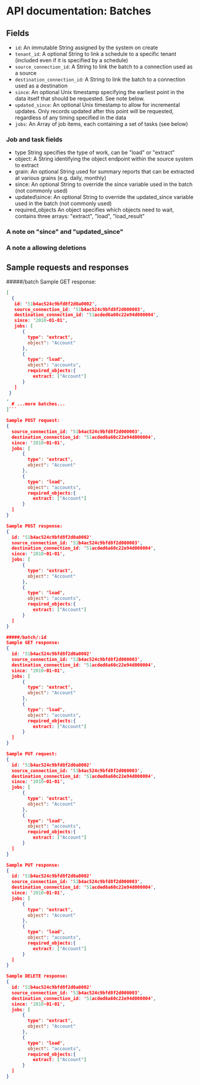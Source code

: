 # API documentation: Batches

## Fields

* `id`: An immutable String assigned by the system on create
* `tenant_id`: A optional String to link a schedule to a specific tenant (included even if it is specified by a schedule)
* `source_connection_id`: A String to link the batch to a connection used as a source
* `destination_connection_id`: A String to link the batch to a connection used as a destination
* `since`: An optional Unix timestamp specifying the earliest point in the data itself that should be requested. See note below.
* `updated_since`: An optional Unix timestamp to allow for incremental updates. Only records updated after this point will be requested, regardless of any timing specified in the data
* `jobs`: An Array of job items, each containing a set of tasks (see below)

### Job and task fields
* type String specifies the type of work, can be "load" or "extract"
* object: A String identifying the object endpoint within the source system to extract
* grain: An optional String used for summary reports that can be extracted at various grains (e.g. daily, monthly)
* since: An optional String to override the since variable used in the batch (not commonly used)
* updated\since: An optional String to override the updated\_since variable used in the batch (not commonly used)
* required_objects An object specifies which objects need to wait, contains three arrays: "extract", "load", "load_result"


### A note on "since" and "updated_since"


### A note a allowing deletions

## Sample requests and responses

#####/batch
Sample GET response:
```json
[
  {
   id: '51b4ac524c9bfd8f2d0a0002',
   source_connection_id: '51b4ac524c9bfd8f2d000003',
   destination_connection_id: '51acded6a60c22e94d000004',
   since: '2010-01-01',
   jobs: [
      {
        type": "extract",
        object": "Account"
      },
      {
        type": "load",
        object": "accounts",
        required_objects:{
          extract: ["Account"]
      }
   ]
 }
,
  # ...more batches...
]```

Sample POST request:
{
  source_connection_id: '51b4ac524c9bfd8f2d000003',
  destination_connection_id: '51acded6a60c22e94d000004',
  since: '2010-01-01',
  jobs: [
      {
        type": "extract",
        object": "Account"
      },
      {
        type": "load",
        object": "accounts",
        required_objects:{
          extract: ["Account"]
      }
  ]
}

Sample POST response:
{
  id: '51b4ac524c9bfd8f2d0a0002'
  source_connection_id: '51b4ac524c9bfd8f2d000003',
  destination_connection_id: '51acded6a60c22e94d000004',
  since: '2010-01-01',
  jobs: [
      {
        type": "extract",
        object": "Account"
      },
      {
        type": "load",
        object": "accounts",
        required_objects:{
          extract: ["Account"]
      }
  ]
}

#####/batch/:id
Sample GET response:
{
  id: '51b4ac524c9bfd8f2d0a0002'
  source_connection_id: '51b4ac524c9bfd8f2d000003',
  destination_connection_id: '51acded6a60c22e94d000004',
  since: '2010-01-01',
  jobs: [
      {
        type": "extract",
        object": "Account"
      },
      {
        type": "load",
        object": "accounts",
        required_objects:{
          extract: ["Account"]
      }
  ]
}

Sample PUT request:
{
  id: '51b4ac524c9bfd8f2d0a0002'
  source_connection_id: '51b4ac524c9bfd8f2d000003',
  destination_connection_id: '51acded6a60c22e94d000004',
  since: '2010-01-01',
  jobs: [
      {
        type": "extract",
        object": "Account"
      },
      {
        type": "load",
        object": "accounts",
        required_objects:{
          extract: ["Account"]
      }
  ]
}

Sample PUT response:
{
  id: '51b4ac524c9bfd8f2d0a0002'
  source_connection_id: '51b4ac524c9bfd8f2d000003',
  destination_connection_id: '51acded6a60c22e94d000004',
  since: '2010-01-01',
  jobs: [
      {
        type": "extract",
        object": "Account"
      },
      {
        type": "load",
        object": "accounts",
        required_objects:{
          extract: ["Account"]
      }
  ]
}

Sample DELETE response:
{
  id: '51b4ac524c9bfd8f2d0a0002'
  source_connection_id: '51b4ac524c9bfd8f2d000003',
  destination_connection_id: '51acded6a60c22e94d000004',
  since: '2010-01-01',
  jobs: [
      {
        type": "extract",
        object": "Account"
      },
      {
        type": "load",
        object": "accounts",
        required_objects:{
          extract: ["Account"]
      }
  ]
}
